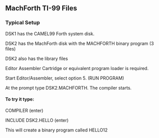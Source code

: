 ## MachForth TI-99 Files

### Typical Setup

DSK1  has the CAMEL99 Forth system disk.

DSK2  has the MachForth disk with the MACHFORTH binary program (3 files)

DSK2  also has the library files

Editor Assembler Cartridge or equivalent program loader is required.

Start Editor/Assembler, select option 5.
(RUN PROGRAM)

At the prompt type DSK2.MACHFORTH.
The compiler starts.

#### To try it type:

COMPILER (enter)

INCLUDE DSK2.HELLO (enter)

This will create a binary program called HELLO12
